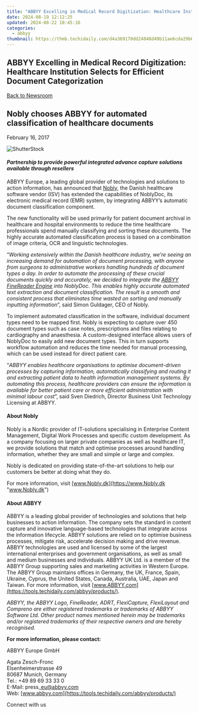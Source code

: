 ```yaml
---
title: "ABBYY Excelling in Medical Record Digitization: Healthcare Institution Selects for Efficient Document Categorization"
date: 2024-08-19 12:12:25
updated: 2024-08-22 10:45:16
categories:
  - abbyy
thumbnail: https://thmb.techidaily.com/d4a369170dd24048d49b11ae6cda29b689bc2d38aadd635d4ed1887b04b3b67e.jpg
---
```


## ABBYY Excelling in Medical Record Digitization: Healthcare Institution Selects for Efficient Document Categorization

[Back to Newsroom](https://tools.techidaily.com/abbyy/products/)

## Nobly chooses ABBYY for automated classification of healthcare documents

February 16, 2017

![ShutterStock](https://content.abbyy.com/-/media/project/abbyy/abbyy/branchtemplates/shutterstock_1272462163_1296-x-729.jpg?h=729&iar=0&w=1296)

#### _Partnership to provide powerful integrated advance capture solutions available through resellers_ 

  
ABBYY Europe, a leading global provider of technologies and solutions to action information, has announced that [Nobly](https://www.nobly.dk/ "Nobly Website"), the Danish healthcare software vendor (ISV) has extended the capabilities of NoblyDoc, its electronic medical record (EMR) system, by integrating ABBYY’s automatic document classification component.

The new functionality will be used primarily for patient document archival in healthcare and hospital environments to reduce the time healthcare professionals spend manually classifying and sorting these documents. The highly accurate automated classification process is based on a combination of image criteria, OCR and linguistic technologies.

“_Working extensively within the Danish healthcare industry, we’re seeing an increasing demand for automation of document processing, with anyone from surgeons to administrative workers handling hundreds of document types a day. In order to automate the processing of these crucial documents quickly and accurately, we decided to integrate the [ABBYY FineReader Engine](https://tools.techidaily.com/abbyy/products/) into NoblyDoc. This enables highly accurate automated text extraction and document classification. The result is a smooth and consistent process that eliminates time wasted on sorting and manually inputting information_”, said Simon Guldager, CEO of Nobly.

To implement automated classification in the software, individual document types need to be mapped first. Nobly is expecting to capture over 450 document types such as case notes, prescriptions and files relating to cardiography and anaesthesia. A custom-designed interface allows users of NoblyDoc to easily add new document types. This in turn supports workflow automation and reduces the time needed for manual processing, which can be used instead for direct patient care.

“_ABBYY enables healthcare organisations to optimise document-driven processes by capturing information, automatically classifying and routing it and extracting patient data to health information management systems. By automating this process, healthcare providers can ensure the information is available for better patient care or more efficient administration with minimal labour cost_”, said Sven Diedrich, Director Business Unit Technology Licensing at ABBYY.
  
  
#### About Nobly

Nobly is a Nordic provider of IT-solutions specialising in Enterprise Content Management, Digital Work Processes and specific custom development. As a company focusing on larger private companies as well as healthcare IT, we provide solutions that match and optimise processes around handling information, whether they are small and simple or large and complex.

Nobly is dedicated on providing state-of-the-art solutions to help our customers be better at doing what they do.

For more information, visit [www.Nobly.dk](https://www.Nobly.dk "www.Nobly.dk")

#### About ABBYY

ABBYY is a leading global provider of technologies and solutions that help businesses to action information. The company sets the standard in content capture and innovative language-based technologies that integrate across the information lifecycle. ABBYY solutions are relied on to optimise business processes, mitigate risk, accelerate decision making and drive revenue. ABBYY technologies are used and licensed by some of the largest international enterprises and government organisations, as well as small and medium businesses and individuals. ABBYY UK Ltd. is a member of the ABBYY Group supporting sales and marketing activities in Western Europe. The ABBYY Group maintains offices in Germany, the UK, France, Spain, Ukraine, Cyprus, the United States, Canada, Australia, UAE, Japan and Taiwan. For more information, visit [www.ABBYY.com](https://tools.techidaily.com/abbyy/products/).

_ABBYY, the ABBYY Logo, FineReader, ADRT, FlexiCapture, FlexiLayout and Compreno are either registered trademarks or trademarks of ABBYY Software Ltd. Other product names mentioned herein may be trademarks and/or registered trademarks of their respective owners and are hereby recognised._ 
  
**For more information, please contact:**

ABBYY Europe GmbH

Agata Zesch-Fronc  
Elsenheimerstrasse 49   
80687 Munich, Germany   
Tel.: +49 89 69 33 33 0  
E-Mail: press\_eu@abbyy.com  
Web: [www.abbyy.com](https://tools.techidaily.com/abbyy/products/)

Connect with us

<ins class="adsbygoogle"
     style="display:block"
     data-ad-format="autorelaxed"
     data-ad-client="ca-pub-7571918770474297"
     data-ad-slot="1223367746"></ins>



<ins class="adsbygoogle"
     style="display:block"
     data-ad-client="ca-pub-7571918770474297"
     data-ad-slot="8358498916"
     data-ad-format="auto"
     data-full-width-responsive="true"></ins>
